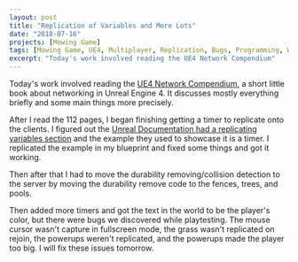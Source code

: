 ```yaml
---
layout: post
title: "Replication of Variables and More Lots"
date: "2018-07-16"
projects: [Mowing Game]
tags: [Mowing Game, UE4, Multiplayer, Replication, Bugs, Programming, Wondering in the Woods, Reading]
excerpt: "Today's work involved reading the UE4 Network Compendium"
---
```


Today's work involved reading the [UE4 Network Compendium](http://cedric-neukirchen.net/Downloads/Compendium/UE4_Network_Compendium_by_Cedric_eXi_Neukirchen.pdf), a short little book about networking in Unreal Engine 4. It discusses mostly everything briefly and some main things more precisely.

After I read the 112 pages, I began finishing getting a timer to replicate onto the clients. I figured out the [Unreal Documentation had a replicating variables section](https://docs.unrealengine.com/en-us/Gameplay/HowTo/Networking/ReplicateVariable/Blueprints) and the example they used to showcase it is a timer. I replicated the example in my blueprint and fixed some things and got it working.

Then after that I had to move the durability removing/collision detection to the server by moving the durability remove code to the fences, trees, and pools.

Then added more timers and got the text in the world to be the player's color, but there were bugs we discovered while playtesting. The mouse cursor wasn't capture in fullscreen mode, the grass wasn't replicated on rejoin, the powerups weren't replicated, and the powerups made the player too big. I will fix these issues tomorrow.


